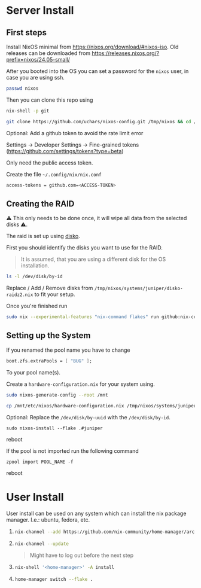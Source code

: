 # Server Install

## First steps

Install NixOS minimal from https://nixos.org/download/#nixos-iso.
Old releases can be downloaded from https://releases.nixos.org/?prefix=nixos/24.05-small/

After you booted into the OS you can set a password for the `nixos` user, in case you are using ssh.

```sh
passwd nixos
```

Then you can clone this repo using

```sh
nix-shell -p git
```

```sh
git clone https://github.com/uchars/nixos-config.git /tmp/nixos && cd /tmp/nixos
```

Optional: Add a github token to avoid the rate limit error 

Settings -> Developer Settings -> Fine-grained tokens (https://github.com/settings/tokens?type=beta)

Only need the public access token.

Create the file `~/.config/nix/nix.conf`

```sh
access-tokens = github.com=<ACCESS-TOKEN>
```

## Creating the RAID

⚠️ This only needs to be done once, it will wipe all data from the selected disks ⚠️.

The raid is set up using [disko](https://github.com/nix-community/disko).

First you should identify the disks you want to use for the RAID.

> It is assumed, that you are using a different disk for the OS installation.

```sh
ls -l /dev/disk/by-id
```

Replace / Add / Remove disks from `/tmp/nixos/systems/juniper/disko-raidz2.nix` to fit your setup.

Once you're finished run

```sh
sudo nix --experimental-features "nix-command flakes" run github:nix-community/disko -- --mode disko systems/juniper/disko-raidz2.nix
```

## Setting up the System

If you renamed the pool name you have to change

```nix
boot.zfs.extraPools = [ "BUG" ];
```

To your pool name(s).

Create a `hardware-configuration.nix` for your system using.

```sh
sudo nixos-generate-config --root /mnt
```

```sh
cp /mnt/etc/nixos/hardware-configuration.nix /tmp/nixos/systems/juniper/.
```

Optional: Replace the `/dev/disk/by-uuid` with the `/dev/disk/by-id`.

```
sudo nixos-install --flake .#juniper
```

reboot

If the pool is not imported run the following command

```
zpool import POOL_NAME -f
```

reboot

# User Install

User install can be used on any system which can install the nix package manager.
I.e.: ubuntu, fedora, etc.

1. ```bash
   nix-channel --add https://github.com/nix-community/home-manager/archive/release-23.05.tar.gz home-manager
   ```
2. ```bash
   nix-channel --update
   ```
   > Might have to log out before the next step
3. ```bash
   nix-shell '<home-manager>' -A install
   ```
4. ```bash
   home-manager switch --flake .
   ```
